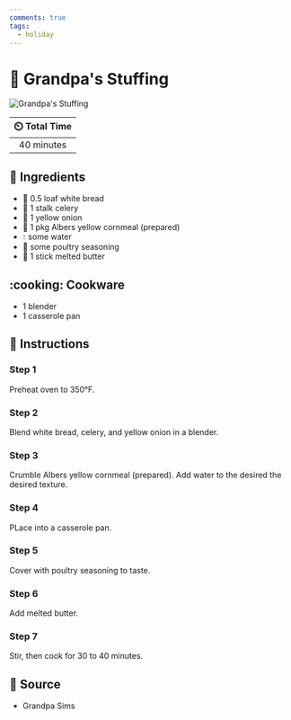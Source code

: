 ```yaml
---
comments: true
tags:
  - holiday
---
```

# :stuffed_flatbread: Grandpa's Stuffing

![Grandpa's Stuffing](../assets/images/grandpa's-stuffing.jpg)

| :timer_clock: Total Time |
|:-----------------------: |
| 40 minutes |

## :salt: Ingredients

- :bread: 0.5 loaf white bread
- :leafy_green: 1 stalk celery
- :onion: 1 yellow onion
- :corn: 1 pkg Albers yellow cornmeal (prepared)
- :droplet: some water
- :poultry_leg: some poultry seasoning
- :butter: 1 stick melted butter

## :cooking: Cookware

- 1 blender
- 1 casserole pan

## :pencil: Instructions

### Step 1

Preheat oven to 350°F.

### Step 2

Blend white bread, celery, and yellow onion in a blender.

### Step 3

Crumble Albers yellow cornmeal (prepared). Add water to the desired the desired texture.

### Step 4

PLace into a casserole pan.

### Step 5

Cover with poultry seasoning to taste.

### Step 6

Add melted butter.

### Step 7

Stir, then cook for 30 to 40 minutes.

## :link: Source

- Grandpa Sims
